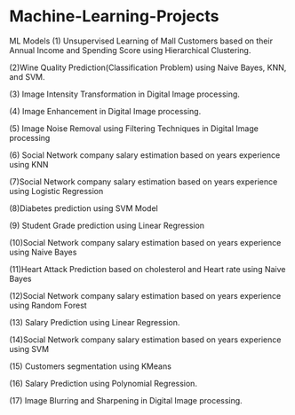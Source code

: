 # Machine-Learning-Projects
ML Models
(1) Unsupervised Learning of Mall Customers  based on their Annual Income and Spending Score
using Hierarchical Clustering.

(2)Wine Quality Prediction(Classification Problem) using Naive Bayes, KNN, and SVM.

(3) Image Intensity Transformation in Digital Image processing.

(4) Image Enhancement in Digital Image processing.

(5) Image Noise Removal using Filtering Techniques in Digital Image processing

(6) Social Network company salary estimation based on years experience using KNN

(7)Social Network company salary estimation based on years experience using Logistic Regression

(8)Diabetes prediction using SVM Model

(9) Student Grade prediction using Linear Regression

(10)Social Network company salary estimation based on years experience using Naive Bayes

(11)Heart Attack Prediction based on cholesterol and Heart rate using Naive Bayes

(12)Social Network company salary estimation based on years experience using Random Forest

(13) Salary Prediction using Linear Regression.

(14)Social Network company salary estimation based on years experience using SVM

(15) Customers segmentation using KMeans

(16) Salary Prediction using Polynomial Regression.

(17) Image Blurring and Sharpening in Digital Image processing.
